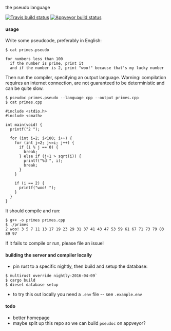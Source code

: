 the pseudo language

[![Travis build status](https://travis-ci.org/yosemitebandit/pseudo.svg?branch=master)](https://travis-ci.org/yosemitebandit/pseudo)
[![Appveyor build status](https://ci.appveyor.com/api/projects/status/mmky10ccdp303y7h?svg=true)](https://ci.appveyor.com/project/yosemitebandit/pseudo)



#### usage
Write some pseudcode, preferably in English:

```
$ cat primes.pseudo

for numbers less than 100
  if the number is prime, print it
  and if the number is 2, print "woo!" because that's my lucky number
```

Then run the compiler, specifying an output language.
Warning: compilation requires an internet connection,
are not guaranteed to be deterministic and can be quite slow.

```shell
$ pseudoc primes.pseudo --language cpp --output primes.cpp
$ cat primes.cpp

#include <stdio.h>
#include <cmath>

int main(void) {
  printf("2 ");

  for (int i=2; i<100; i++) {
    for (int j=2; j<=i; j++) {
      if (i % j == 0) {
        break;
      } else if (j+1 > sqrt(i)) {
        printf("%d ", i);
        break;
      }
    }

    if (i == 2) {
      printf("woo! ");
    }
  }
}
```

It should compile and run:

```shell
$ g++ -o primes primes.cpp
$ ./primes
2 woo! 3 5 7 11 13 17 19 23 29 31 37 41 43 47 53 59 61 67 71 73 79 83 89 97
```

If it fails to compile or run, please file an issue!


#### building the server and compiler locally
* pin rust to a specific nightly, then build and setup the database:

```
$ multirust override nightly-2016-04-09`
$ cargo build
$ diesel database setup
```

* to try this out locally you need a `.env` file -- see `.example.env`


#### todo
* better homepage
* maybe split up this repo so we can build `pseudoc` on appveyor?
